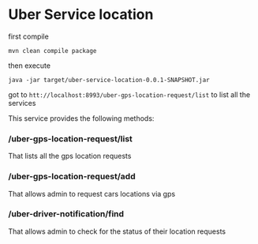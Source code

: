 # Uber Service location

first compile

`mvn clean compile package`

then execute

`java -jar target/uber-service-location-0.0.1-SNAPSHOT.jar`

got to `htt://localhost:8993/uber-gps-location-request/list` to list all the services

This service provides the following methods:

### /uber-gps-location-request/list
That lists all the gps location requests

### /uber-gps-location-request/add
That allows admin to request cars locations via gps

### /uber-driver-notification/find
That allows admin to check for the status of their location requests